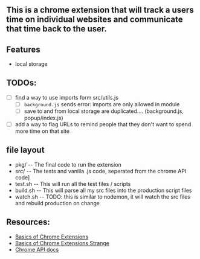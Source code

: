#

## This is a chrome extension that will track a users time on individual websites and communicate that time back to the user.

## Features
- local storage

## TODOs:
- [ ] find a way to use imports form src/utils.js
    - [ ] `background.js` sends error: imports are only allowed in module
    - [ ] save to and from local storage are duplicated.... (background.js, popup/index.js)
- [ ] add a way to flag URLs to remind people that they don't want to spend more time on that site

## file layout
- pkg/      -- The final code to run the extension
- src/      -- The tests and vanilla .js code, seperated from the chrome API code]
- test.sh   -- This will run all the test files / scripts
- build.sh  -- This will parse all my src files into the production script files
- watch.sh  --  TODO: this is similar to nodemon, it will watch the src files and rebuild production on change

## Resources:
- [Basics of Chrome Extensions](https://www.youtube.com/watch?v=Zt_6UXvoKHM)
- [Basics of Chrome Extensions Strange](https://www.youtube.com/watch?v=Is_ZA4yxliE)
- [Chrome API docs](https://developer.chrome.com/docs/extensions/reference/api/storage#local)
